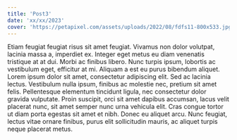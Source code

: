 ```yaml
---
title: 'Post3'
date: 'xx/xx/2023'
cover: 'https://petapixel.com/assets/uploads/2022/08/fdfs11-800x533.jpg'
---
```

Etiam feugiat feugiat risus sit amet feugiat. Vivamus non dolor volutpat, lacinia massa a, imperdiet ex. Integer eget metus eu diam venenatis tristique at at dui. Morbi ac finibus libero. Nunc turpis ipsum, lobortis ac vestibulum eget, efficitur at mi. Aliquam a est eu purus bibendum aliquet. Lorem ipsum dolor sit amet, consectetur adipiscing elit. Sed ac lacinia lectus. Vestibulum nulla ipsum, finibus ac molestie nec, pretium sit amet felis. Pellentesque elementum tincidunt ligula, nec consectetur dolor gravida vulputate. Proin suscipit, orci sit amet dapibus accumsan, lacus velit placerat nunc, sit amet semper nunc urna vehicula elit. Cras congue tortor ut diam porta egestas sit amet et nibh. Donec eu aliquet arcu. Nunc feugiat, lectus vitae ornare finibus, purus elit sollicitudin mauris, ac aliquet turpis neque placerat metus.